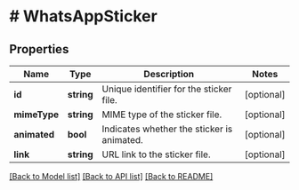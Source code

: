 # # WhatsAppSticker

## Properties

Name | Type | Description | Notes
------------ | ------------- | ------------- | -------------
**id** | **string** | Unique identifier for the sticker file. | [optional]
**mimeType** | **string** | MIME type of the sticker file. | [optional]
**animated** | **bool** | Indicates whether the sticker is animated. | [optional]
**link** | **string** | URL link to the sticker file. | [optional]

[[Back to Model list]](../../README.md#models) [[Back to API list]](../../README.md#endpoints) [[Back to README]](../../README.md)
